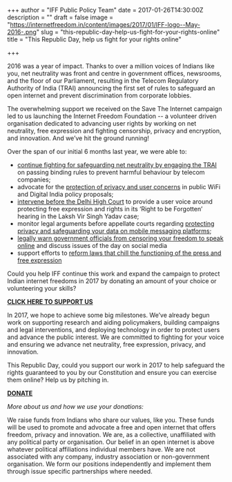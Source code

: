 +++
author = "IFF Public Policy Team"
date = 2017-01-26T14:30:00Z
description = ""
draft = false
image = "https://internetfreedom.in/content/images/2017/01/IFF-logo--May-2016-.png"
slug = "this-republic-day-help-us-fight-for-your-rights-online"
title = "This Republic Day, help us fight for your rights online"

+++


2016 was a year of impact. Thanks to over a million voices of Indians like you, net neutrality was front and centre in government offices, newsrooms, and the floor of our Parliament, resulting in the Telecom Regulatory Authority of India (TRAI) announcing the first set of rules to safeguard  an open internet and prevent discrimination from corporate lobbies. 

The overwhelming support we received on the Save The Internet campaign led to us launching the Internet Freedom Foundation -- a volunteer driven organisation dedicated to advancing user rights by working on net neutrality, free expression and fighting censorship, privacy and encryption, and innovation. And we’ve hit the ground running! 

Over the span of our initial 6 months last year, we were able to:

- [continue fighting for safeguarding net neutrality by engaging the TRAI](https://internetfreedom.in/iffs-summary-of-trais-new-net-neutrality-paper/) on passing binding rules to prevent harmful behaviour by telecom companies;
- advocate for the [protection of privacy and user concerns](https://internetfreedom.in/concerns-trai-wifi-hotspot/) in public WiFi and Digital India policy proposals; 
- [intervene before the Delhi High Court](https://internetfreedom.in/intervention-in-the-high-court-of-delhi-on-the-right-to-be-forgotten/) to provide a user voice around protecting free expression and rights in its ‘Right to be Forgotten’ hearing in the Laksh Vir Singh Yadav case;
- monitor legal arguments before appellate courts regarding [protecting privacy and safeguarding your data on mobile messaging platforms](https://internetfreedom.in/whatsapp-privacy-case-calls-for-urgent-government-action-to-protect-user-privacy/);
- [legally warn government officials from censoring your freedom to speak online](https://internetfreedom.in/iff-demands-indore-collector-withdraw-notice-on-social-media-censorship/) and discuss issues of the day on social media
- support efforts to [reform laws that chill the functioning of the press and free expression](https://internetfreedom.in/iff-supports-speechbill-in/)

Could you help IFF continue this work and expand the campaign to protect Indian internet freedoms in 2017 by donating an amount of your choice or volunteering your skills? 

[**CLICK HERE TO SUPPORT US**](https://internetfreedom.in/support/)

In 2017, we hope to achieve some big milestones. We’ve already begun work on supporting research and aiding policymakers, building campaigns and legal interventions, and deploying technology in order to protect users and advance the public interest. We are committed to fighting for your voice and ensuring we advance net neutrality, free expression, privacy, and innovation.

This Republic Day, could you support our work in 2017 to help safeguard the rights guaranteed to you by our Constitution and ensure you can exercise them online? Help us by pitching in. 

[**DONATE**](https://internetfreedom.in/support/)

*More about us and how we use your donations:*

We raise funds from Indians who share our values, like you. These funds will be used to promote and advocate a free and open internet that offers freedom, privacy and innovation. We are, as a collective, unaffiliated with any political party or organisation. Our belief in an open internet is above whatever political affiliations individual members have. We are not associated with any company, industry association or non-government organisation. We form our positions independently and implement them through issue specific partnerships where needed.

